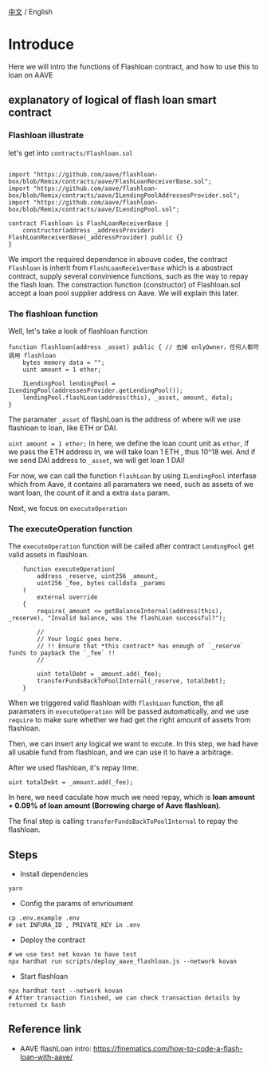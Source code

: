 [中文](./README-CN.md) / English

# Introduce  
Here we will intro the functions of Flashloan contract, and how to use this to loan on AAVE

## explanatory of logical of flash loan smart contract  
### Flashloan illustrate  
let's get into `contracts/Flashloan.sol`  
```solidity

import "https://github.com/aave/flashloan-box/blob/Remix/contracts/aave/FlashLoanReceiverBase.sol";
import "https://github.com/aave/flashloan-box/blob/Remix/contracts/aave/ILendingPoolAddressesProvider.sol";
import "https://github.com/aave/flashloan-box/blob/Remix/contracts/aave/ILendingPool.sol";

contract Flashloan is FlashLoanReceiverBase {
    constructor(address _addressProvider) FlashLoanReceiverBase(_addressProvider) public {}
}
```  

We import the required dependence in abouve codes, the contract `Flashloan` is inherit from `FlashLoanReceiverBase` which is a abostract contract, supply several convinience functions, such as the way to repay the flash loan. The constraction function (constructor) of Flashloan.sol accept a loan pool supplier address on Aave. We will explain this later.

### The flashloan function  
Well, let's take a look of flashloan function

```solidity
function flashloan(address _asset) public { // 去掉 onlyOwner，任何人都可调用 flashloan
    bytes memory data = "";
    uint amount = 1 ether;

    ILendingPool lendingPool = ILendingPool(addressesProvider.getLendingPool());
    lendingPool.flashLoan(address(this), _asset, amount, data);
}
```

The paramater `_asset` of flashLoan is the address of where will we use flashloan to loan, like ETH or DAI.

`uint amount = 1 ether;`
In here, we define the loan count unit as `ether`, if we pass the ETH address in, we will take loan 1 ETH , thus 10^18 wei. And if we send DAI address to `_asset`, we will get loan 1 DAI! 

For now, we can call the function `flashLoan` by using `ILendingPool` interfase which from Aave, it contains all paramaters we need, such as assets of we want loan, the count of it and a extra `data` param.

Next, we focus on `executeOperation`  

### The executeOperation function
The `executeOperation` function will be called after contract `LendingPool` get valid assets in flashloan.

```solidity
    function executeOperation(
        address _reserve, uint256 _amount,
        uint256 _fee, bytes calldata _params
    )
        external override
    {
        require(_amount <= getBalanceInternal(address(this), _reserve), "Invalid balance, was the flashLoan successful?");

        //
        // Your logic goes here.
        // !! Ensure that *this contract* has enough of `_reserve` funds to payback the `_fee` !!
        //

        uint totalDebt = _amount.add(_fee);
        transferFundsBackToPoolInternal(_reserve, totalDebt);
    }
```

When we triggered valid flashloan with `flashLoan` function, the all paramaters in `executeOperation` will be passed automatically, and we use `require` to make sure whether we had get the right amount of assets from flashloan.

Then, we can insert any logical we want to excute. In this step, we had have all usable fund from flashloan, and we can use it to have a arbitrage.

After we used flashloan, it's repay time.

`uint totalDebt = _amount.add(_fee);`

In here, we need caculate how much we need repay, which is **loan amount + 0.09% of loan amount (Borrowing charge of Aave flashloan)**.

The final step is calling `transferFundsBackToPoolInternal` to repay the flashloan.

## Steps
- Install dependencies
```shell
yarn
```

- Config the params of envrioument  
```shell
cp .env.example .env
# set INFURA_ID , PRIVATE_KEY in .env
```

- Deploy the contract 
```shell
# we use test net kovan to have test
npx hardhat run scripts/deploy_aave_flashloan.js --network kovan
```

- Start flashloan
```shell
npx hardhat test --network kovan
# After transaction finished, we can check transaction details by returned tx hash
```

## Reference link

- AAVE flashLoan intro: https://finematics.com/how-to-code-a-flash-loan-with-aave/  
